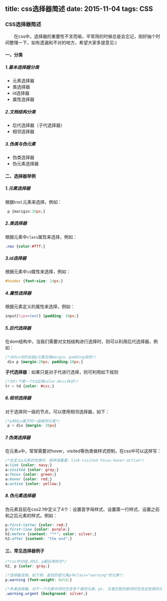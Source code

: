 title: css选择器简述
date: 2015-11-04
tags: CSS
---

### CSS选择器简述
&emsp;&emsp;在css中，选择器的重要性不言而喻，平常用的时候总是会忘记，刚好抽个时间整理一下，如有遗漏和不对的地方，希望大家多提意见:)

#### 一、分类

##### 1.基本选择器分类
- 元素选择器
- 类选择器
- id选择器
- 属性选择器

##### 2.文档结构分类
- 后代选择器（子代选择器）
- 相邻选择器

##### 3.伪类与伪元素
- 伪类选择器
- 伪元素选择器 

#### 二、选择器举例
##### 1.元素选择器
根据`html`元素来选择，例如：
``` css
 p {marigin:20px;}
```
##### 2.类选择器
根据元素中`class`属性来选择，例如：
``` css
.nav {color:#fff;}
```
##### 3.id选择器
根据元素中`id`属性来选择，例如：
``` css
#header {font-size: 14px;}
```
##### 4.属性选择器
根据元素定义的属性来选择，例如：
``` css
input[type=text] {padding: 10px;}
```
##### 5.后代选择器
在dom结构中，当我们需要对文档结构进行选择时，则可以利用后代选择器，例如：
``` css
/*对div内的全部p元素应用margin、padding规则*/
 div p {margin:20px; padding:10px;}
```
**子代选择器**：如果只是对子代进行选择，则可利用如下规则
``` css 
/*对tr下第一个td应用color:#ccc样式*/
tr > td {color: #ccc;}
```
##### 6.相邻选择器
对于选择同一级的节点，可以使用相邻选择器，如下：
``` css
/*p和div属于同一级相邻元素*/
 p + div {margin: 20px}
```
##### 7.伪类选择器
在元素`a`中，常常需要对hover，visited等伪类做样式控制，在css中可以这样写：
``` css
/*在定义a元素的伪类时，顺序很重要，link-visited-focus-hover-active*/
a:link {color: navy;}
a:visited {color: gray;}
a:focus {color: green;}
a:hover {color: red;}
a:active {color: yellow;}
```
##### 8.伪元素选择器
伪元素目前在css2.1中定义了4个：设置首字母样式、设置第一行样式、设置之前和之后元素的样式。例如：
``` css
p:first-letter {color: red;}
p:first-line {color: purple;}
h2:before {content: "**"; color: silver;}
h2:after {content: "the end";}
```

#### 三、常见选择器例子
``` css
/*css中分组,对h2、p都应用样式*/
h2, p {color: gray;}

/*选择器混用，如下例，查找的是元素p中class="warning"的元素*/
p.warning {font-weight: bold;}

/*多类选择器，对于一个元素中同时包含多个类的元素。ps. 注意匹配的是同时包含这些类的元素*/
.warning.urgent {background: silver;}
```
